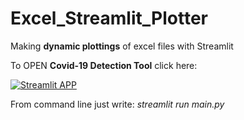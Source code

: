 # Excel_Streamlit_Plotter
Making **dynamic plottings** of excel files with Streamlit

To OPEN **Covid-19 Detection Tool** click here: 

[![Streamlit APP](https://static.streamlit.io/badges/streamlit_badge_black_white.svg)](https://rosariomoscato-excel-plotter.streamlit.app/)

From command line just write:
_streamlit run main.py_
